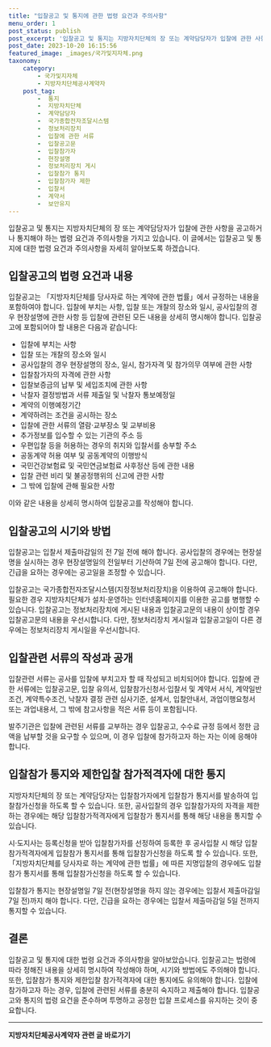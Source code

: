 ```yaml
---
title: "입찰공고 및 통지에 관한 법령 요건과 주의사항"
menu_order: 1
post_status: publish
post_excerpt: '입찰공고 및 통지는 지방자치단체의 장 또는 계약담당자가 입찰에 관한 사항을 공고하거나 통지해야 하는 법령 요건과 주의사항을 가지고 있습니다. 이 글에서는 입찰공고 및 통지에 대한 법령 요건과 주의사항을 자세히 알아보도록 하겠습니다.'
post_date: 2023-10-20 16:15:56
featured_image: _images/국가및지자체.png
taxonomy:
    category:
        - 국가및지자체
        - 지방자치단체공사계약자
    post_tag:
        -  통지
        -  지방자치단체
        -  계약담당자
        -  국가종합전자조달시스템
        -  정보처리장치
        -  입찰에 관한 서류
        -  입찰공고문
        -  입찰참가자
        -  현장설명
        -  정보처리장치 게시
        -  입찰참가 통지
        -  입찰참가자 제한
        -  입찰서
        -  계약서
        -  보안유지
---
```



입찰공고 및 통지는 지방자치단체의 장 또는 계약담당자가 입찰에 관한 사항을 공고하거나 통지해야 하는 법령 요건과 주의사항을 가지고 있습니다. 이 글에서는 입찰공고 및 통지에 대한 법령 요건과 주의사항을 자세히 알아보도록 하겠습니다.

## 입찰공고의 법령 요건과 내용

입찰공고는 「지방자치단체를 당사자로 하는 계약에 관한 법률」에서 규정하는 내용을 포함하여야 합니다. 입찰에 부치는 사항, 입찰 또는 개찰의 장소와 일시, 공사입찰의 경우 현장설명에 관한 사항 등 입찰에 관련된 모든 내용을 상세히 명시해야 합니다. 입찰공고에 포함되어야 할 내용은 다음과 같습니다:

- 입찰에 부치는 사항
- 입찰 또는 개찰의 장소와 일시
- 공사입찰의 경우 현장설명의 장소, 일시, 참가자격 및 참가의무 여부에 관한 사항
- 입찰참가자의 자격에 관한 사항
- 입찰보증금의 납부 및 세입조치에 관한 사항
- 낙찰자 결정방법과 서류 제출일 및 낙찰자 통보예정일
- 계약의 이행예정기간
- 계약하려는 조건을 공시하는 장소
- 입찰에 관한 서류의 열람·교부장소 및 교부비용
- 추가정보를 입수할 수 있는 기관의 주소 등
- 우편입찰 등을 허용하는 경우의 취지와 입찰서를 송부할 주소
- 공동계약 허용 여부 및 공동계약의 이행방식
- 국민건강보험료 및 국민연금보험료 사후정산 등에 관한 내용
- 입찰 관련 비리 및 불공정행위의 신고에 관한 사항
- 그 밖에 입찰에 관해 필요한 사항

이와 같은 내용을 상세히 명시하여 입찰공고를 작성해야 합니다.

## 입찰공고의 시기와 방법

입찰공고는 입찰서 제출마감일의 전 7일 전에 해야 합니다. 공사입찰의 경우에는 현장설명을 실시하는 경우 현장설명일의 전일부터 기산하여 7일 전에 공고해야 합니다. 다만, 긴급을 요하는 경우에는 공고일을 조정할 수 있습니다.

입찰공고는 국가종합전자조달시스템(지정정보처리장치)을 이용하여 공고해야 합니다. 필요한 경우 지방자치단체가 설치·운영하는 인터넷홈페이지를 이용한 공고를 병행할 수 있습니다. 입찰공고는 정보처리장치에 게시된 내용과 입찰공고문의 내용이 상이할 경우 입찰공고문의 내용을 우선시합니다. 다만, 정보처리장치 게시일과 입찰공고일이 다른 경우에는 정보처리장치 게시일을 우선시합니다.

## 입찰관련 서류의 작성과 공개

입찰관련 서류는 공사를 입찰에 부치고자 할 때 작성되고 비치되어야 합니다. 입찰에 관한 서류에는 입찰공고문, 입찰 유의서, 입찰참가신청서·입찰서 및 계약서 서식, 계약일반조건, 계약특수조건, 낙찰자 결정 관련 심사기준, 설계서, 입찰안내서, 과업이행요청서 또는 과업내용서, 그 밖에 참고사항을 적은 서류 등이 포함됩니다.

발주기관은 입찰에 관련된 서류를 교부하는 경우 입찰공고, 수수료 규정 등에서 정한 금액을 납부할 것을 요구할 수 있으며, 이 경우 입찰에 참가하고자 하는 자는 이에 응해야 합니다.

## 입찰참가 통지와 제한입찰 참가적격자에 대한 통지

지방자치단체의 장 또는 계약담당자는 입찰참가자에게 입찰참가 통지서를 발송하여 입찰참가신청을 하도록 할 수 있습니다. 또한, 공사입찰의 경우 입찰참가자의 자격을 제한하는 경우에는 해당 입찰참가적격자에게 입찰참가 통지서를 통해 해당 내용을 통지할 수 있습니다.

시·도지사는 등록신청을 받아 입찰참가자를 선정하여 등록한 후 공사입찰 시 해당 입찰참가적격자에게 입찰참가 통지서를 통해 입찰참가신청을 하도록 할 수 있습니다. 또한, 「지방자치단체를 당사자로 하는 계약에 관한 법률」에 따른 지명입찰의 경우에도 입찰참가 통지서를 통해 입찰참가신청을 하도록 할 수 있습니다.

입찰참가 통지는 현장설명일 7일 전(현장설명을 하지 않는 경우에는 입찰서 제출마감일 7일 전)까지 해야 합니다. 다만, 긴급을 요하는 경우에는 입찰서 제출마감일 5일 전까지 통지할 수 있습니다.

## 결론

입찰공고 및 통지에 대한 법령 요건과 주의사항을 알아보았습니다. 입찰공고는 법령에 따라 정해진 내용을 상세히 명시하여 작성해야 하며, 시기와 방법에도 주의해야 합니다. 또한, 입찰참가 통지와 제한입찰 참가적격자에 대한 통지에도 유의해야 합니다. 입찰에 참가하고자 하는 경우, 입찰에 관련된 서류를 충분히 숙지하고 제출해야 합니다. 입찰공고와 통지의 법령 요건을 준수하며 투명하고 공정한 입찰 프로세스를 유지하는 것이 중요합니다.
<!-- wp:separator -->
<hr class="wp-block-separator has-alpha-channel-opacity"/>
<!-- /wp:separator -->

<!-- wp:group {"backgroundColor":"base","layout":{"type":"constrained"}} -->
<div class="wp-block-group has-base-background-color has-background"><!-- wp:paragraph {"align":"center","fontSize":"medium"} -->
<p class="has-text-align-center has-large-font-size"><strong>지방자치단체공사계약자 관련 글 바로가기</strong></p>
<!-- /wp:paragraph -->


<!-- wp:latest-posts
{"categories":[{"id":7140,"count":19,"description":"","link":"https://uknowlaw.com/category/%ec%a7%80%eb%b0%a9%ec%9e%90%ec%b9%98%eb%8b%a8%ec%b2%b4%ea%b3%b5%ec%82%ac%ea%b3%84%ec%95%bd%ec%9e%90/","name":"지방자치단체공사계약자","slug":"지방자치단체공사계약자","taxonomy":"category","parent":0,"meta":[],"_links":{"self":[{"href":"https://uknowlaw.com/wp-json/wp/v2/categories/7140"}],"collection":[{"href":"https://uknowlaw.com/wp-json/wp/v2/categories"}],"about":[{"href":"https://uknowlaw.com/wp-json/wp/v2/taxonomies/category"}],"wp:post_type":[{"href":"https://uknowlaw.com/wp-json/wp/v2/posts?categories=7140"}],"curies":[{"name":"wp","href":"https://api.w.org/{rel}","templated":true}]}}],"postsToShow":100,"excerptLength":28,"postLayout":"grid","columns":2,"featuredImageAlign":"left","featuredImageSizeSlug":"large","fontSize":"small"} /--></div>
<!-- /wp:group -->